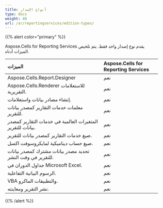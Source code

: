 ```yaml
---
title: أنواع الإصدار
type: docs
weight: 40
url: /ar/reportingservices/edition-types/
---
```


{{% alert color="primary" %}} 

Aspose.Cells for Reporting Services يقدم نوع إصدار واحد فقط. يتم تلخيص الميزات أدناه.

|**الميزات** |**Aspose.Cells for Reporting Services** |
| :- | :- |
|Aspose.Cells.Report.Designer |نعم |
|Aspose.Cells.Renderer للاستعلامات التقريرية. |نعم |
|إنشاء مصادر بيانات واستعلامات. |نعم |
|معلمات خدمات التقارير كمصدر بيانات للتقرير. |نعم |
|المتغيرات العالمية في خدمات التقارير كمصدر بيانات للتقرير. |نعم |
|صيغ خدمات التقارير كمصدر بيانات للتقرير. |نعم |
|صيغ حساب ديناميكية لمايكروسوفت اكسل. |نعم |
|تحديد مصدر بيانات مشترك كمصدر بيانات للتقرير في وقت النشر. |نعم|
|جداول الدوران في Microsoft Excel. |نعم|
|الرسوم البيانية التفاعلية. |نعم|
|VBA والتطبيقات الماكرو. |نعم|
|نشر التقرير ومعاينته. |نعم|
{{% /alert %}}
